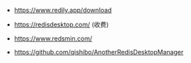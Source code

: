 
* https://www.redily.app/download

* https://redisdesktop.com/ (收费)

* https://www.redsmin.com/

* https://github.com/qishibo/AnotherRedisDesktopManager
